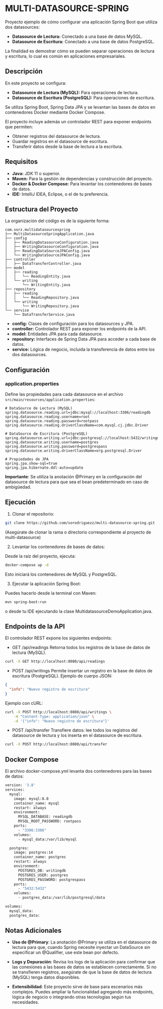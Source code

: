# MULTI-DATASOURCE-SPRING

Proyecto ejemplo de cómo configurar una aplicación Spring Boot que utiliza dos datasources:
- **Datasource de Lectura:** Conectado a una base de datos MySQL.
- **Datasource de Escritura:** Conectado a una base de datos PostgreSQL.

La finalidad es demostrar cómo se pueden separar operaciones de lectura y escritura, lo cual es común en aplicaciones empresariales.

## Descripción

En este proyecto se configura:
- **Datasource de Lectura (MySQL):** Para operaciones de lectura.
- **Datasource de Escritura (PostgreSQL):** Para operaciones de escritura.

Se utiliza Spring Boot, Spring Data JPA y se levantan las bases de datos en contenedores Docker mediante Docker Compose.

El proyecto incluye además un controlador REST para exponer endpoints que permiten:
- Obtener registros del datasource de lectura.
- Guardar registros en el datasource de escritura.
- Transferir datos desde la base de lectura a la escritura.


## Requisitos

- **Java:** JDK 11 o superior.
- **Maven:** Para la gestión de dependencias y construcción del proyecto.
- **Docker & Docker Compose:** Para levantar los contenedores de bases de datos.
- **IDE:** IntelliJ IDEA, Eclipse, o el de tu preferencia.

## Estructura del Proyecto

La organización del código es de la siguiente forma:
```
com.sorz.multidatasourcespring
├── MultiDatasourceSpringApplication.java
├── config
│   ├── ReadingDatasourceConfiguration.java
│   ├── WritingDatasourceConfiguration.java
│   ├── ReadingDataSourceJPAConfig.java
│   └── WritingDataSourceJPAConfig.java
├── controller
│   ├── DataTransferController.java
├── model
│   ├── reading
│   │   └── ReadingEntity.java
│   └── writing
│       └── WritingEntity.java
├── repository
│   ├── reading
│   │   └── ReadingRepository.java
│   └── writing
│       └── WritingRepository.java
└── service
    └── DataTransferService.java
```

- **config:** Clases de configuración para los datasources y JPA.
- **controller:** Controlador REST para exponer los endpoints de la API.
- **model:** Entidades JPA para cada datasource.
- **repository:** Interfaces de Spring Data JPA para acceder a cada base de datos.
- **service:** Lógica de negocio, incluida la transferencia de datos entre los dos datasources.

## Configuración

### application.properties

Define las propiedades para cada datasource en el archivo `src/main/resources/application.properties`:

```properties
# DataSource de Lectura (MySQL)
spring.datasource.reading.url=jdbc:mysql://localhost:3306/readingdb
spring.datasource.reading.username=root
spring.datasource.reading.password=rootpass
spring.datasource.reading.driverClassName=com.mysql.cj.jdbc.Driver

# DataSource de Escritura (PostgreSQL)
spring.datasource.writing.url=jdbc:postgresql://localhost:5432/writingdb
spring.datasource.writing.username=postgres
spring.datasource.writing.password=postgrespass
spring.datasource.writing.driverClassName=org.postgresql.Driver

# Propiedades de JPA
spring.jpa.show-sql=true
spring.jpa.hibernate.ddl-auto=update
```

**Importante**:
Se utiliza la anotación @Primary en la configuración del datasource de lectura para que sea el bean predeterminado en caso de ambigüedad.

## Ejecución
1. Clonar el repositorio:
```bash
git clone https://github.com/sorodriguezz/multi-datasource-spring.git
```
(Asegúrate de clonar la rama o directorio correspondiente al proyecto de multi-datasource)

2. Levantar los contenedores de bases de datos:

Desde la raíz del proyecto, ejecuta:
```bash
docker-compose up -d
```
Esto iniciará los contenedores de MySQL y PostgreSQL.

3. Ejecutar la aplicación Spring Boot:

Puedes hacerlo desde la terminal con Maven:
```bash
mvn spring-boot:run
```
o desde tu IDE ejecutando la clase MultidatasourceDemoApplication.java.

## Endpoints de la API
El controlador REST expone los siguientes endpoints:

- GET /api/readings
Retorna todos los registros de la base de datos de lectura (MySQL).
```bash
curl -X GET http://localhost:8080/api/readings
```

- POST /api/writings
Permite insertar un registro en la base de datos de escritura (PostgreSQL).
Ejemplo de cuerpo JSON:
```json
{
  "info": "Nuevo registro de escritura"
}
```

Ejemplo con cURL:

```bash
curl -X POST http://localhost:8080/api/writings \
    -H "Content-Type: application/json" \
    -d '{"info": "Nuevo registro de escritura"}'
```

- POST /api/transfer
Transfiere datos: lee todos los registros del datasource de lectura y los inserta en el datasource de escritura.
```bash
curl -X POST http://localhost:8080/api/transfer
```

## Docker Compose
El archivo docker-compose.yml levanta dos contenedores para las bases de datos:

```bash
version: '3.8'
services:
  mysql:
    image: mysql:8.0
    container_name: mysql
    restart: always
    environment:
      MYSQL_DATABASE: readingdb
      MYSQL_ROOT_PASSWORD: rootpass
    ports:
      - "3306:3306"
    volumes:
      - mysql_data:/var/lib/mysql

  postgres:
    image: postgres:14
    container_name: postgres
    restart: always
    environment:
      POSTGRES_DB: writingdb
      POSTGRES_USER: postgres
      POSTGRES_PASSWORD: postgrespass
    ports:
      - "5432:5432"
    volumes:
      - postgres_data:/var/lib/postgresql/data

volumes:
  mysql_data:
  postgres_data:
```

## Notas Adicionales
- **Uso de @Primary**:
La anotación @Primary se utiliza en el datasource de lectura para que, cuando Spring necesite inyectar un DataSource sin especificar un @Qualifier, use este bean por defecto.

- **Logs y Depuración**:
Revisa los logs de la aplicación para confirmar que las conexiones a las bases de datos se establecen correctamente. Si no se transfieren registros, asegúrate de que la base de datos de lectura (MySQL) tenga datos disponibles.

- **Extensibilidad**:
Este proyecto sirve de base para escenarios más complejos. Puedes ampliar la funcionalidad agregando más endpoints, lógica de negocio o integrando otras tecnologías según tus necesidades.
